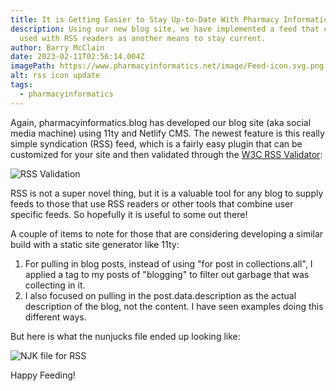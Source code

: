 ```yaml
---
title: It is Getting Easier to Stay Up-to-Date With Pharmacy Informatics- New RSS Feed
description: Using our new blog site, we have implemented a feed that can be
  used with RSS readers as another means to stay current.
author: Barry McClain
date: 2023-02-11T02:56:14.004Z
imagePath: https://www.pharmacyinformatics.net/image/Feed-icon.svg.png
alt: rss icon update
tags:
  - pharmacyinformatics
---
```

Again, pharmacyinformatics.blog has developed our blog site (aka social media machine) using 11ty and Netlify CMS. The newest feature is this really simple syndication (RSS) feed, which is a fairly easy plugin that can be customized for your site and then validated through the [W3C RSS Validator](https://validator.w3.org/feed/):

![RSS Validation](/static/img/rss-validation.png "RSS Validation of pharmacyinformatics.blog")

RSS is not a super novel thing, but it is a valuable tool for any blog to supply feeds to those that use RSS readers or other tools that combine user specific feeds.  So hopefully it is useful to some out there!

A couple of items to note for those that are considering developing a similar build with a static site generator like 11ty:

1. For pulling in blog posts, instead of using "for post in collections.all", I applied a tag to my posts of "blogging" to filter out garbage that was collecting in it.  
2. I also focused on pulling in the post.data.description as the actual description of the blog, not the content.  I have seen examples doing this different ways.  

But here is what the nunjucks file ended up looking like:

![NJK file for RSS](/static/img/njk-file-for-rss-feed.png "NJK file for RSS")

H﻿appy Feeding!